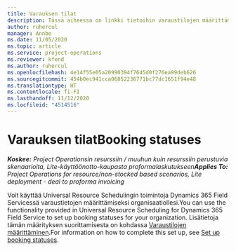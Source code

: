 ```yaml
---
title: Varauksen tilat
description: Tässä aiheessa on linkki tietoihin varaustilojen määrittämisestä Project Operationsissa.
author: ruhercul
manager: Annbe
ms.date: 11/05/2020
ms.topic: article
ms.service: project-operations
ms.reviewer: kfend
ms.author: ruhercul
ms.openlocfilehash: 4e14f55e05a20990394f7645d0f276ea99deb626
ms.sourcegitcommit: 454b0ec941cca06852236771bc77dc1651f94e48
ms.translationtype: HT
ms.contentlocale: fi-FI
ms.lasthandoff: 11/12/2020
ms.locfileid: "4514516"
---
```

# <a name="booking-statuses"></a><span data-ttu-id="d88c1-103">Varauksen tilat</span><span class="sxs-lookup"><span data-stu-id="d88c1-103">Booking statuses</span></span>

<span data-ttu-id="d88c1-104">_**Koskee:** Project Operationsin resurssiin / muuhun kuin resurssiin perustuvia skenaarioita, Lite-käyttöönotto-kaupasta proformalaskutukseen_</span><span class="sxs-lookup"><span data-stu-id="d88c1-104">_**Applies To:** Project Operations for resource/non-stocked based scenarios, Lite deployment - deal to proforma invoicing_</span></span>

<span data-ttu-id="d88c1-105">Voit käyttää Universal Resource Schedulingin toimintoja Dynamics 365 Field Servicessä varaustietojen määrittämiseksi organisaatiollesi.</span><span class="sxs-lookup"><span data-stu-id="d88c1-105">You can use the functionality provided in Universal Resource Scheduling for Dynamics 365 Field Service to set up booking statuses for your organization.</span></span> <span data-ttu-id="d88c1-106">Lisätietoja tämän määrityksen suorittamisesta on kohdassa [Varaustilojen määrittäminen](https://docs.microsoft.com/dynamics365/field-service/set-up-booking-statuses).</span><span class="sxs-lookup"><span data-stu-id="d88c1-106">For information on how to complete this set up, see [Set up booking statuses](https://docs.microsoft.com/dynamics365/field-service/set-up-booking-statuses).</span></span>
